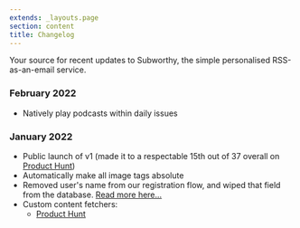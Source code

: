 ```yaml
---
extends: _layouts.page
section: content
title: Changelog
---
```


Your source for recent updates to Subworthy, the simple personalised RSS-as-an-email service.

### February 2022

- Natively play podcasts within daily issues

### January 2022

- Public launch of v1 (made it to a respectable 15th out of 37 overall on [Product Hunt](https://www.producthunt.com/posts/subworthy))
- Automatically make all image tags absolute
- Removed user's name from our registration flow, and wiped that field from the database. [Read more here...](/post/20220121-privacy-and-removing-users-names-from-the-database/)
- Custom content fetchers:
    - [Product Hunt](https://www.producthunt.com)